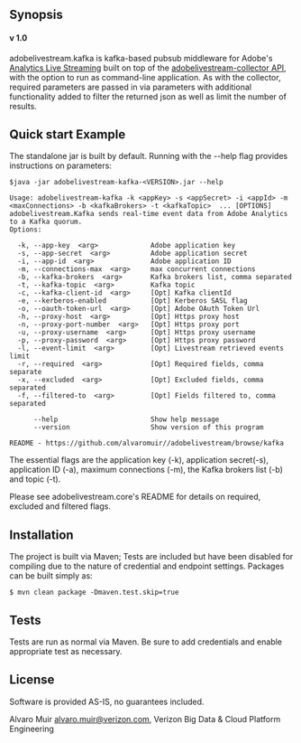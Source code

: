 ## Synopsis
#### v 1.0

adobelivestream.kafka is kafka-based pubsub middleware for Adobe's
[Analytics Live Streaming](https://marketing.adobe.com/developer/documentation/analytics-live-stream/overview-1)
built on top of the [adobelivestream-collector API](https://github.com/alvaromuir//adobelivestream/browse/collector),
with the option to run as command-line application. As with the collector, required parameters are passed in via parameters
with additional functionality added to filter the returned json as well as limit the number of results.

## Quick start Example

The standalone jar is built by default. Running with the --help flag provides instructions on parameters:

```
$java -jar adobelivestream-kafka-<VERSION>.jar --help

Usage: adobelivestream-kafka -k <appKey> -s <appSecret> -i <appId> -m <maxConnections> -b <kafkaBrokers> -t <kafkaTopic>  ... [OPTIONS]
adobelivestream.Kafka sends real-time event data from Adobe Analytics to a Kafka quorum.
Options:

  -k, --app-key  <arg>             Adobe application key
  -s, --app-secret  <arg>          Adobe application secret
  -i, --app-id  <arg>              Adobe application ID
  -m, --connections-max  <arg>     max concurrent connections
  -b, --kafka-brokers  <arg>       Kafka brokers list, comma separated
  -t, --kafka-topic  <arg>         Kafka topic
  -c, --kafka-client-id  <arg>     [Opt] Kafka clientId
  -e, --kerberos-enabled           [Opt] Kerberos SASL flag
  -o, --oauth-token-url  <arg>     [Opt] Adobe OAuth Token Url
  -h, --proxy-host  <arg>          [Opt] Https proxy host
  -n, --proxy-port-number  <arg>   [Opt] Https proxy port
  -u, --proxy-username  <arg>      [Opt] Https proxy username
  -p, --proxy-password  <arg>      [Opt] Https proxy password
  -l, --event-limit  <arg>         [Opt] Livestream retrieved events limit
  -r, --required  <arg>            [Opt] Required fields, comma separate
  -x, --excluded  <arg>            [Opt] Excluded fields, comma separated
  -f, --filtered-to  <arg>         [Opt] Fields filtered to, comma separated

      --help                       Show help message
      --version                    Show version of this program
      
README - https://github.com/alvaromuir//adobelivestream/browse/kafka
```
The essential flags are the application key (-k), application secret(-s), application ID (-a), maximum connections (-m), the Kafka brokers list (-b) and topic (-t).

Please see adobelivestream.core's README for details on required, excluded and filtered flags.


## Installation

The project is built via Maven; Tests are included but have been disabled for compiling due to the nature of credential 
and endpoint settings. Packages can be built simply as:
                                            
```$ mvn clean package -Dmaven.test.skip=true```

## Tests

Tests are run as normal via Maven. Be sure to add credentials and enable appropriate test as necessary.

## License

Software is provided AS-IS, no guarantees included.


Alvaro Muir <alvaro.muir@verizon.com>, Verizon Big Data & Cloud Platform Engineering